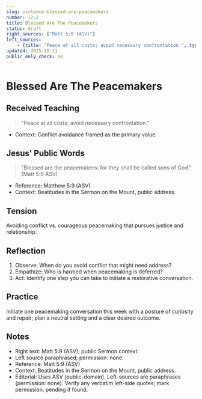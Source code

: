 ```yaml
---
slug: violence-blessed-are-peacemakers
number: 12.2
title: Blessed Are The Peacemakers
status: draft
right_sources: ["Matt 5:9 (ASV)"]
left_sources:
	- {title: "Peace at all costs; avoid necessary confrontation.", type: paraphrase, permission: none}
updated: 2025-10-11
public_only_check: ok
---
```


# Blessed Are The Peacemakers

## Received Teaching
> "Peace at all costs; avoid necessary confrontation."
- Context: Conflict avoidance framed as the primary value.

## Jesus' Public Words
> "Blessed are the peacemakers: for they shall be called sons of God." (Matt 5:9 ASV)
- Reference: Matthew 5:9 (ASV)
- Context: Beatitudes in the Sermon on the Mount, public address.

## Tension
Avoiding conflict vs. courageous peacemaking that pursues justice and relationship.

## Reflection
1. Observe: When do you avoid conflict that might need address?
2. Empathize: Who is harmed when peacemaking is deferred?
3. Act: Identify one step you can take to initiate a restorative conversation.

## Practice
Initiate one peacemaking conversation this week with a posture of curiosity and repair; plan a neutral setting and a clear desired outcome.

## Notes
- Right text: Matt 5:9 (ASV); public Sermon context.
- Left source paraphrased; permission: none.
- Reference: Matt 5:9 (ASV)
- Context: Beatitudes in the Sermon on the Mount, public address.
- Editorial: Uses ASV (public-domain). Left-sources are paraphrases (permission: none). Verify any verbatim left-side quotes; mark permission: pending if found.
